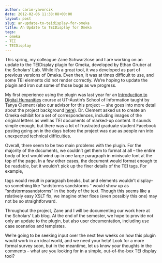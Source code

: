 ```yaml
---
author: carin-yavorcik
date: 2012-02-06 11:38:08+00:00
layout: post
slug: an-update-to-teidisplay-for-omeka
title: An Update to TEIDisplay for Omeka
tags:
- omeka
- TEI
- TEIDisplay
---
```


This spring, my colleague Zane Schwarzlose and I are working on an update to the TEIDisplay plugin for Omeka, developed by Ethan Gruber at the Scholars’ Lab. While it’s a great tool, it was developed as part of previous versions of Omeka. Even then, it was at times difficult to use, and some TEI elements did not render correctly. We’re hoping to update the plugin and iron out some of those bugs as we progress.

My first experience using the plugin was last year for an [Introduction to Digital Humanities](http://blogs.ischool.utexas.edu/f2011dh/) course at UT-Austin’s School of Information taught by Tanya Clement (also our advisor for this project -- she goes into more detail about the project background [here](https://www.scholarslab.org/announcements/collaborative-mentoring-at-ut-and-uva-co-developing-an-updated-teidisplay-for-omeka/)). Dr. Clement asked us to create an Omeka exhibit for a set of correspondences, including images of the original letters as well as TEI documents of marked-up content. It sounds simple enough, but there was a lot of frustrated graduate student Facebook posting going on in the days before the project was due as people ran into unexpected technical difficulties.

Overall, there seem to be two main problems with the plugin. For the majority of the documents, we couldn’t get them to format at all – the entire body of text would wind up in one large paragraph in miniscule font at the top of the page. In a few other cases, the document would format enough to be readable, but it wouldn’t pick up the finer details of the TEI tags. For example, <p> tags would result in paragraph breaks, but <sic> and <corr> elements wouldn’t display– so something like “<choice><sic>sndstorms </sic><corr>sandstorms </corr></choice>” would show up as “sndstormssandstorms” in the body of the text. Though this seems like a relatively easy XSLT fix, we imagine other fixes (even possibly this one) may not be so straightforward.

Throughout the project, Zane and I will be documenting our work here at the Scholars’ Lab blog. At the end of the semester, we hope to provide not only an update to the plugin, but also user documentation, including use case scenarios and templates.

We’re going to be seeking input over the next few weeks on how this plugin would work in an ideal world, and we need your help! Look for a more formal survey soon, but in the meantime, let us know your thoughts in the comments – what are you looking for in a simple, out-of-the-box TEI display tool?
